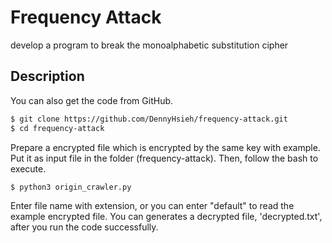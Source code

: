 # Frequency Attack
develop a program to break the monoalphabetic substitution cipher

## Description
You can also get the code from GitHub.

```bash
$ git clone https://github.com/DennyHsieh/frequency-attack.git
$ cd frequency-attack
```

Prepare a encrypted file which is encrypted by the same key with example.
Put it as input file in the folder (frequency-attack).
Then, follow the bash to execute.

```bash
$ python3 origin_crawler.py
```

Enter file name with extension, or you can enter "default" to read the example encrypted file.
You can generates a decrypted file, 'decrypted.txt', after you run the code successfully.
